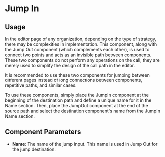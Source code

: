 # Jump In

## Usage

In the editor page of any organization, depending on the type of strategy, there may be complexities in implementation. This component, along with the Jump Out component (which complements each other), is used to connect two points and acts as an invisible path between components. These two components do not perform any operations on the call; they are merely used to simplify the design of the call path in the editor.

It is recommended to use these two components for jumping between different pages instead of long connections between components, repetitive paths, and similar cases.

To use these components, simply place the JumpIn component at the beginning of the destination path and define a unique name for it in the Name section. Then, place the JumpOut component at the end of the source path and select the destination component's name from the JumpIn Name section.

## Component Parameters

- **Name**: The name of the jump input. This name is used in Jump Out for the jump destination.